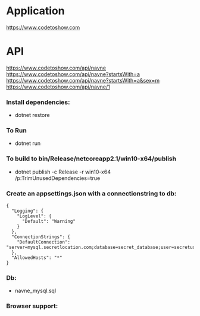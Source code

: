# Application
https://www.codetoshow.com

# API

https://www.codetoshow.com/api/navne
https://www.codetoshow.com/api/navne?startsWith=a
https://www.codetoshow.com/api/navne?startsWith=a&sex=m
https://www.codetoshow.com/api/navne/1


### Install dependencies:
- dotnet restore

### To Run
- dotnet run

### To build to bin/Release/netcoreapp2.1/win10-x64/publish
- dotnet publish -c Release -r win10-x64 /p:TrimUnusedDependencies=true

### Create an appsettings.json with a connectionstring to db:

```
{
  "Logging": {
    "LogLevel": {
      "Default": "Warning"
    }
  },
  "ConnectionStrings": {
    "DefaultConnection": "server=mysql.secretlocation.com;database=secret_database;user=secretuser;pwd=totallysecret;"
  },
  "AllowedHosts": "*"
}
```

### Db:
- navne_mysql.sql

 ### Browser support:


